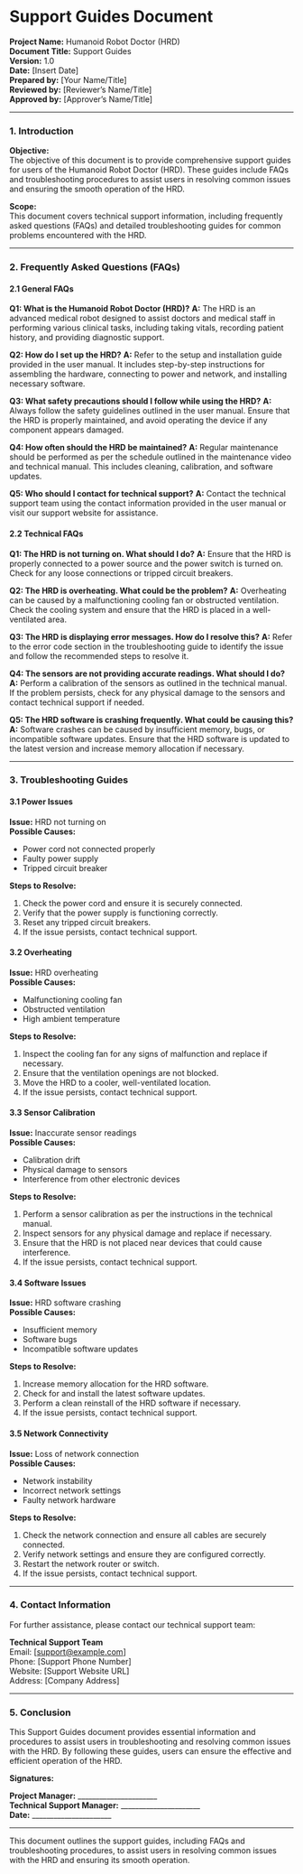 # Support Guides Document

**Project Name:** Humanoid Robot Doctor (HRD)  
**Document Title:** Support Guides  
**Version:** 1.0  
**Date:** [Insert Date]  
**Prepared by:** [Your Name/Title]  
**Reviewed by:** [Reviewer’s Name/Title]  
**Approved by:** [Approver’s Name/Title]

---

### 1. Introduction

**Objective:**  
The objective of this document is to provide comprehensive support guides for users of the Humanoid Robot Doctor (HRD). These guides include FAQs and troubleshooting procedures to assist users in resolving common issues and ensuring the smooth operation of the HRD.

**Scope:**  
This document covers technical support information, including frequently asked questions (FAQs) and detailed troubleshooting guides for common problems encountered with the HRD.

---

### 2. Frequently Asked Questions (FAQs)

#### 2.1 General FAQs

**Q1: What is the Humanoid Robot Doctor (HRD)?**
**A:** The HRD is an advanced medical robot designed to assist doctors and medical staff in performing various clinical tasks, including taking vitals, recording patient history, and providing diagnostic support.

**Q2: How do I set up the HRD?**
**A:** Refer to the setup and installation guide provided in the user manual. It includes step-by-step instructions for assembling the hardware, connecting to power and network, and installing necessary software.

**Q3: What safety precautions should I follow while using the HRD?**
**A:** Always follow the safety guidelines outlined in the user manual. Ensure that the HRD is properly maintained, and avoid operating the device if any component appears damaged.

**Q4: How often should the HRD be maintained?**
**A:** Regular maintenance should be performed as per the schedule outlined in the maintenance video and technical manual. This includes cleaning, calibration, and software updates.

**Q5: Who should I contact for technical support?**
**A:** Contact the technical support team using the contact information provided in the user manual or visit our support website for assistance.

#### 2.2 Technical FAQs

**Q1: The HRD is not turning on. What should I do?**
**A:** Ensure that the HRD is properly connected to a power source and the power switch is turned on. Check for any loose connections or tripped circuit breakers.

**Q2: The HRD is overheating. What could be the problem?**
**A:** Overheating can be caused by a malfunctioning cooling fan or obstructed ventilation. Check the cooling system and ensure that the HRD is placed in a well-ventilated area.

**Q3: The HRD is displaying error messages. How do I resolve this?**
**A:** Refer to the error code section in the troubleshooting guide to identify the issue and follow the recommended steps to resolve it.

**Q4: The sensors are not providing accurate readings. What should I do?**
**A:** Perform a calibration of the sensors as outlined in the technical manual. If the problem persists, check for any physical damage to the sensors and contact technical support if needed.

**Q5: The HRD software is crashing frequently. What could be causing this?**
**A:** Software crashes can be caused by insufficient memory, bugs, or incompatible software updates. Ensure that the HRD software is updated to the latest version and increase memory allocation if necessary.

---

### 3. Troubleshooting Guides

#### 3.1 Power Issues

**Issue:** HRD not turning on  
**Possible Causes:**
- Power cord not connected properly
- Faulty power supply
- Tripped circuit breaker

**Steps to Resolve:**
1. Check the power cord and ensure it is securely connected.
2. Verify that the power supply is functioning correctly.
3. Reset any tripped circuit breakers.
4. If the issue persists, contact technical support.

#### 3.2 Overheating

**Issue:** HRD overheating  
**Possible Causes:**
- Malfunctioning cooling fan
- Obstructed ventilation
- High ambient temperature

**Steps to Resolve:**
1. Inspect the cooling fan for any signs of malfunction and replace if necessary.
2. Ensure that the ventilation openings are not blocked.
3. Move the HRD to a cooler, well-ventilated location.
4. If the issue persists, contact technical support.

#### 3.3 Sensor Calibration

**Issue:** Inaccurate sensor readings  
**Possible Causes:**
- Calibration drift
- Physical damage to sensors
- Interference from other electronic devices

**Steps to Resolve:**
1. Perform a sensor calibration as per the instructions in the technical manual.
2. Inspect sensors for any physical damage and replace if necessary.
3. Ensure that the HRD is not placed near devices that could cause interference.
4. If the issue persists, contact technical support.

#### 3.4 Software Issues

**Issue:** HRD software crashing  
**Possible Causes:**
- Insufficient memory
- Software bugs
- Incompatible software updates

**Steps to Resolve:**
1. Increase memory allocation for the HRD software.
2. Check for and install the latest software updates.
3. Perform a clean reinstall of the HRD software if necessary.
4. If the issue persists, contact technical support.

#### 3.5 Network Connectivity

**Issue:** Loss of network connection  
**Possible Causes:**
- Network instability
- Incorrect network settings
- Faulty network hardware

**Steps to Resolve:**
1. Check the network connection and ensure all cables are securely connected.
2. Verify network settings and ensure they are configured correctly.
3. Restart the network router or switch.
4. If the issue persists, contact technical support.

---

### 4. Contact Information

For further assistance, please contact our technical support team:

**Technical Support Team**  
Email: [support@example.com]  
Phone: [Support Phone Number]  
Website: [Support Website URL]  
Address: [Company Address]

---

### 5. Conclusion

This Support Guides document provides essential information and procedures to assist users in troubleshooting and resolving common issues with the HRD. By following these guides, users can ensure the effective and efficient operation of the HRD.

**Signatures:**

**Project Manager:** ______________________  
**Technical Support Manager:** ______________________  
**Date:** ______________________  

---

This document outlines the support guides, including FAQs and troubleshooting procedures, to assist users in resolving common issues with the HRD and ensuring its smooth operation.
